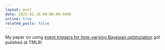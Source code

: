 ```yaml
---
layout: post
date: 2025-01-18 00:00:00-0400
inline: true
related_posts: false
---
```


My paper on using [event triggers for time-varying Bayesian optimziation](https://arxiv.org/pdf/2208.10790) got pulished at TMLR!